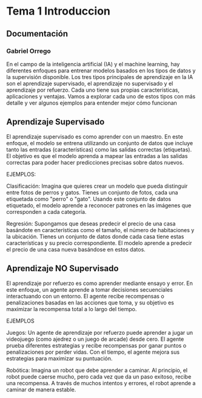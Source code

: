 # Tema 1 Introduccion
## Documentación 
### Gabriel Orrego 

En el campo de la inteligencia artificial (IA) y el machine learning, hay diferentes enfoques para entrenar modelos basados en los tipos de datos y la supervisión disponible. Los tres tipos principales de aprendizaje en la IA son el aprendizaje supervisado, el aprendizaje no supervisado y el aprendizaje por refuerzo. Cada uno tiene sus propias características, aplicaciones y ventajas. Vamos a explorar cada uno de estos tipos con más detalle y ver algunos ejemplos para entender mejor cómo funcionan

## Aprendizaje Supervisado
El aprendizaje supervisado es como aprender con un maestro. En este enfoque, el modelo se entrena utilizando un conjunto de datos que incluye tanto las entradas (características) como las salidas correctas (etiquetas). El objetivo es que el modelo aprenda a mapear las entradas a las salidas correctas para poder hacer predicciones precisas sobre datos nuevos.

EJEMPLOS:

Clasificación:
Imagina que quieres crear un modelo que pueda distinguir entre fotos de perros y gatos. Tienes un conjunto de fotos, cada una etiquetada como "perro" o "gato". Usando este conjunto de datos etiquetado, el modelo aprende a reconocer patrones en las imágenes que corresponden a cada categoría.

Regresión:
Supongamos que deseas predecir el precio de una casa basándote en características como el tamaño, el número de habitaciones y la ubicación. Tienes un conjunto de datos donde cada casa tiene estas características y su precio correspondiente. El modelo aprende a predecir el precio de una casa nueva basándose en estos datos.


## Aprendizaje NO Supervisado
El aprendizaje por refuerzo es como aprender mediante ensayo y error. En este enfoque, un agente aprende a tomar decisiones secuenciales interactuando con un entorno. El agente recibe recompensas o penalizaciones basadas en las acciones que toma, y su objetivo es maximizar la recompensa total a lo largo del tiempo.

EJEMPLOS

Juegos:
Un agente de aprendizaje por refuerzo puede aprender a jugar un videojuego (como ajedrez o un juego de arcade) desde cero. El agente prueba diferentes estrategias y recibe recompensas por ganar puntos o penalizaciones por perder vidas. Con el tiempo, el agente mejora sus estrategias para maximizar su puntuación.

Robótica:
Imagina un robot que debe aprender a caminar. Al principio, el robot puede caerse mucho, pero cada vez que da un paso exitoso, recibe una recompensa. A través de muchos intentos y errores, el robot aprende a caminar de manera estable.